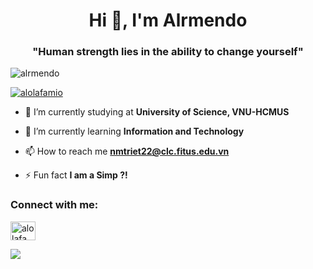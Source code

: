 <!DOCTYPE html>
<html>
<head>
  <!-- Your head content here -->
</head>
<body>
<h1 align="center">Hi 👋, I'm Alrmendo</h1>
<h3 align="center">"Human strength lies in the ability to change yourself"</h3>

<p align="left"> <img src="https://komarev.com/ghpvc/?username=alrmendo&label=Profile%20views&color=0e75b6&style=flat" alt="alrmendo" /> </p>

<p align="left"> <a href="https://twitter.com/alolafamio" target="blank"><img src="https://img.shields.io/twitter/follow/alolafamio?logo=twitter&style=for-the-badge" alt="alolafamio" /></a> </p>

- 🔭 I’m currently studying at **University of Science, VNU-HCMUS**

- 🌱 I’m currently learning **Information and Technology**

- 📫 How to reach me **nmtriet22@clc.fitus.edu.vn**

- ⚡ Fun fact **I am a Simp ?!**

<h3 align="left">Connect with me:</h3>
<p align="left">
<a href="https://twitter.com/alolafamio" target="blank"><img align="center" src="https://raw.githubusercontent.com/rahuldkjain/github-profile-readme-generator/master/src/images/icons/Social/twitter.svg" alt="alolafamio" height="30" width="40" /></a>
</p>


  <!-- GitHub stats image -->
  ![](https://raw.githubusercontent.com/Alrmendo/github-stats/master/generated/overview.svg#gh-light-mode-only)

</body>
</html>
